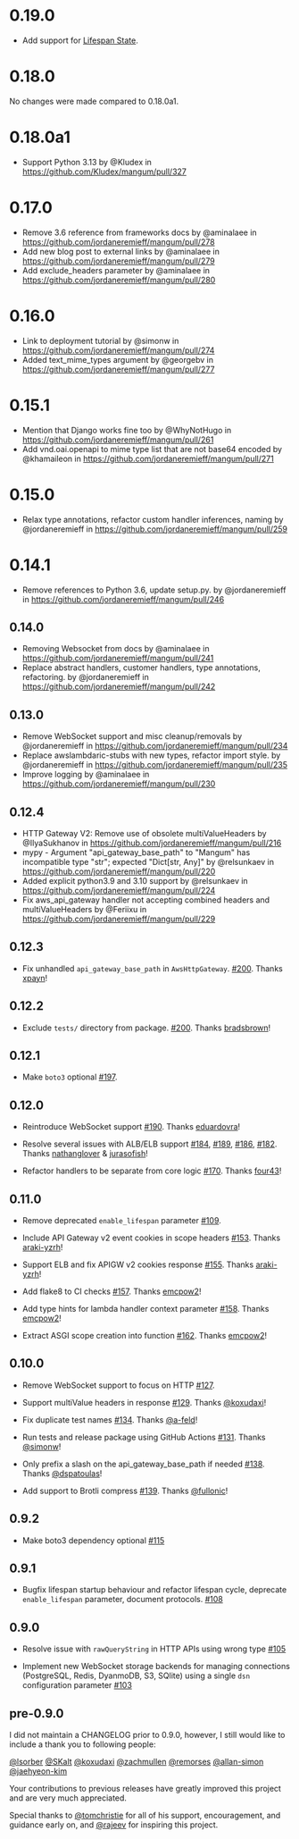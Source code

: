 # 0.19.0

* Add support for [Lifespan State](https://asgi.readthedocs.io/en/latest/specs/lifespan.html#lifespan-state).

# 0.18.0

No changes were made compared to 0.18.0a1.

# 0.18.0a1

* Support Python 3.13 by @Kludex in https://github.com/Kludex/mangum/pull/327

# 0.17.0

* Remove 3.6 reference from frameworks docs by @aminalaee in https://github.com/jordaneremieff/mangum/pull/278
* Add new blog post to external links by @aminalaee in https://github.com/jordaneremieff/mangum/pull/279
* Add exclude_headers parameter by @aminalaee in https://github.com/jordaneremieff/mangum/pull/280

# 0.16.0

* Link to deployment tutorial by @simonw in https://github.com/jordaneremieff/mangum/pull/274
* Added text_mime_types argument by @georgebv in https://github.com/jordaneremieff/mangum/pull/277

# 0.15.1

* Mention that Django works fine too by @WhyNotHugo in https://github.com/jordaneremieff/mangum/pull/261
* Add vnd.oai.openapi to mime type list that are not base64 encoded by @khamaileon in https://github.com/jordaneremieff/mangum/pull/271

# 0.15.0

* Relax type annotations, refactor custom handler inferences, naming by @jordaneremieff in https://github.com/jordaneremieff/mangum/pull/259

# 0.14.1

* Remove references to Python 3.6, update setup.py. by @jordaneremieff in https://github.com/jordaneremieff/mangum/pull/246

## 0.14.0

* Removing Websocket from docs by @aminalaee in https://github.com/jordaneremieff/mangum/pull/241
* Replace abstract handlers, customer handlers, type annotations, refactoring. by @jordaneremieff in https://github.com/jordaneremieff/mangum/pull/242

## 0.13.0

* Remove WebSocket support and misc cleanup/removals by @jordaneremieff in https://github.com/jordaneremieff/mangum/pull/234
* Replace awslambdaric-stubs with new types, refactor import style. by @jordaneremieff in https://github.com/jordaneremieff/mangum/pull/235
* Improve logging by @aminalaee in https://github.com/jordaneremieff/mangum/pull/230

## 0.12.4

* HTTP Gateway V2: Remove use of obsolete multiValueHeaders by @IlyaSukhanov in https://github.com/jordaneremieff/mangum/pull/216
* mypy - Argument "api_gateway_base_path" to "Mangum" has incompatible type "str"; expected "Dict[str, Any]" by @relsunkaev in https://github.com/jordaneremieff/mangum/pull/220
* Added explicit python3.9 and 3.10 support by @relsunkaev in https://github.com/jordaneremieff/mangum/pull/224
* Fix aws_api_gateway handler not accepting combined headers and multiValueHeaders by @Feriixu in https://github.com/jordaneremieff/mangum/pull/229

## 0.12.3

* Fix unhandled `api_gateway_base_path` in `AwsHttpGateway`. [#200](https://github.com/jordaneremieff/mangum/pull/204). Thanks [xpayn](https://github.com/xpayn)!

## 0.12.2

* Exclude `tests/` directory from package. [#200](https://github.com/jordaneremieff/mangum/pull/200). Thanks [bradsbrown](https://github.com/bradsbrown)!

## 0.12.1

* Make `boto3` optional [#197](https://github.com/jordaneremieff/mangum/pull/197).

## 0.12.0

* Reintroduce WebSocket support [#190](https://github.com/jordaneremieff/mangum/pull/190). Thanks [eduardovra](https://github.com/eduardovra)!

* Resolve several issues with ALB/ELB support [#184](https://github.com/jordaneremieff/mangum/pull/184), [#189](https://github.com/jordaneremieff/mangum/pull/189), [#186](https://github.com/jordaneremieff/mangum/pull/186), [#182](https://github.com/jordaneremieff/mangum/pull/182). Thanks [nathanglover](https://github.com/nathanglover) & [jurasofish](https://github.com/jurasofish)!

* Refactor handlers to be separate from core logic [#170](https://github.com/jordaneremieff/mangum/pull/170). Thanks [four43](https://github.com/four43)!

## 0.11.0

* Remove deprecated `enable_lifespan` parameter [#109](https://github.com/jordaneremieff/mangum/issues/109).

* Include API Gateway v2 event cookies in scope headers [#153](https://github.com/jordaneremieff/mangum/pull/153). Thanks [araki-yzrh](https://github.com/araki-yzrh)!

* Support ELB and fix APIGW v2 cookies response [#155](https://github.com/jordaneremieff/mangum/pull/155). Thanks [araki-yzrh](https://github.com/araki-yzrh)!

* Add flake8 to CI checks [#157](https://github.com/jordaneremieff/mangum/pull/157). Thanks [emcpow2](https://github.com/emcpow2)!

* Add type hints for lambda handler context parameter [#158](https://github.com/jordaneremieff/mangum/pull/158).  Thanks [emcpow2](https://github.com/emcpow2)!

* Extract ASGI scope creation into function [#162](https://github.com/jordaneremieff/mangum/pull/162).  Thanks [emcpow2](https://github.com/emcpow2)!

## 0.10.0

* Remove WebSocket support to focus on HTTP [#127](https://github.com/jordaneremieff/mangum/issues/127).

* Support multiValue headers in response [#129](https://github.com/jordaneremieff/mangum/pull/129). Thanks [@koxudaxi](https://github.com/koxudaxi)!

* Fix duplicate test names [#134](https://github.com/jordaneremieff/mangum/pull/134). Thanks [@a-feld](https://github.com/a-feld)!

* Run tests and release package using GitHub Actions [#131](https://github.com/jordaneremieff/mangum/issues/131). Thanks [@simonw](https://github.com/simonw)!

* Only prefix a slash on the api_gateway_base_path if needed [#138](https://github.com/jordaneremieff/mangum/pull/138). Thanks [@dspatoulas](https://github.com/dspatoulas)!

* Add support to Brotli compress [#139](https://github.com/jordaneremieff/mangum/issues/139). Thanks [@fullonic](https://github.com/fullonic)!

## 0.9.2

* Make boto3 dependency optional [#115](https://github.com/jordaneremieff/mangum/pull/115)

## 0.9.1

* Bugfix lifespan startup behaviour and refactor lifespan cycle, deprecate `enable_lifespan` parameter, document protocols. [#108](https://github.com/jordaneremieff/mangum/pull/108)

## 0.9.0

* Resolve issue with `rawQueryString` in HTTP APIs using wrong type [#105](https://github.com/jordaneremieff/mangum/issues/105)

* Implement new WebSocket storage backends for managing connections (PostgreSQL, Redis, DyanmoDB, S3, SQlite) using a single `dsn` configuration parameter [#103](https://github.com/jordaneremieff/mangum/pull/103)

## pre-0.9.0

I did not maintain a CHANGELOG prior to 0.9.0, however, I still would like to include a thank you to following people:

[@lsorber](https://github.com/lsorber)
[@SKalt](https://github.com/SKalt)
[@koxudaxi](https://github.com/koxudaxi)
[@zachmullen](https://github.com/zachmullen)
[@remorses](https://github.com/remorses)
[@allan-simon](https://github.com/allan-simon)
[@jaehyeon-kim](https://github.com/jaehyeon-kim)

Your contributions to previous releases have greatly improved this project and are very much appreciated.

Special thanks to [@tomchristie](https://github.com/tomchristie) for all of his support, encouragement, and guidance early on, and [@rajeev](https://github.com/rajeev) for inspiring this project.

